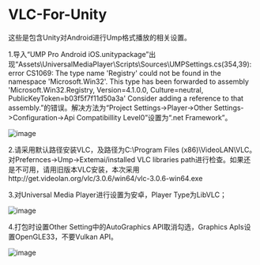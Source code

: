 # VLC-For-Unity
这些是包含Unity对Android进行Ump格式播放的相关设置。

1.导入“UMP Pro Android iOS.unitypackage”出现“Assets\UniversalMediaPlayer\Scripts\Sources\UMPSettings.cs(354,39): error CS1069: The type name 'Registry' could not be found in the namespace 'Microsoft.Win32'. This type has been forwarded to assembly 'Microsoft.Win32.Registry, Version=4.1.0.0, Culture=neutral, PublicKeyToken=b03f5f7f11d50a3a' Consider adding a reference to that assembly.”的错误。解决方法为“Project Settings->Player->Other Settings->Configuration->Api Compatibillity Level0”设置为“.net Framework”。

![image](https://user-images.githubusercontent.com/127721528/233581215-a4ba8e57-063c-4f37-97e0-569e5a17d337.png)

2.请采用默认路径安装VLC，及路径为C:\Program Files (x86)\VideoLAN\VLC。对Prefernces->Ump->Extemai/installed VLC libraries path进行检查。如果还是不可用，请用旧版本VLC安装，本次采用http://get.videolan.org/vlc/3.0.6/win64/vlc-3.0.6-win64.exe

3.对Universal Media Player进行设置为安卓，Player Type为LibVLC；

![image](https://user-images.githubusercontent.com/127721528/233580020-c72910e2-dd72-4ee7-97a5-f765531cc27d.png)

4.打包时设置Other Setting中的AutoGraphics API取消勾选，Graphics ApIs设置OpenGLE33，不要Vulkan API。

![image](https://user-images.githubusercontent.com/127721528/233580567-06f5c3a5-1924-4cf9-a0d3-3b141e464308.png)

